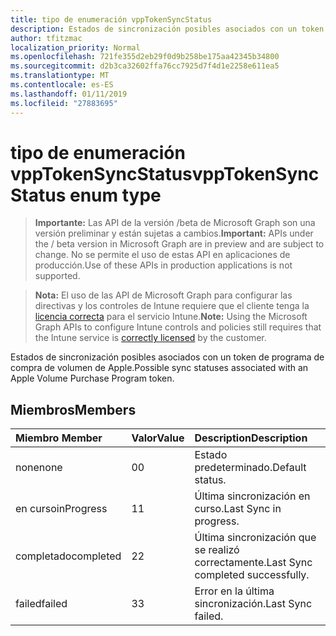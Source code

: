 ```yaml
---
title: tipo de enumeración vppTokenSyncStatus
description: Estados de sincronización posibles asociados con un token de programa de compra de volumen de Apple.
author: tfitzmac
localization_priority: Normal
ms.openlocfilehash: 721fe355d2eb29f0d9b258be175aa42345b34800
ms.sourcegitcommit: d2b3ca32602ffa76cc7925d7f4d1e2258e611ea5
ms.translationtype: MT
ms.contentlocale: es-ES
ms.lasthandoff: 01/11/2019
ms.locfileid: "27883695"
---
```

# <a name="vpptokensyncstatus-enum-type"></a><span data-ttu-id="c9be2-103">tipo de enumeración vppTokenSyncStatus</span><span class="sxs-lookup"><span data-stu-id="c9be2-103">vppTokenSyncStatus enum type</span></span>

> <span data-ttu-id="c9be2-104">**Importante:** Las API de la versión /beta de Microsoft Graph son una versión preliminar y están sujetas a cambios.</span><span class="sxs-lookup"><span data-stu-id="c9be2-104">**Important:** APIs under the / beta version in Microsoft Graph are in preview and are subject to change.</span></span> <span data-ttu-id="c9be2-105">No se permite el uso de estas API en aplicaciones de producción.</span><span class="sxs-lookup"><span data-stu-id="c9be2-105">Use of these APIs in production applications is not supported.</span></span>

> <span data-ttu-id="c9be2-106">**Nota:** El uso de las API de Microsoft Graph para configurar las directivas y los controles de Intune requiere que el cliente tenga la [licencia correcta](https://go.microsoft.com/fwlink/?linkid=839381) para el servicio Intune.</span><span class="sxs-lookup"><span data-stu-id="c9be2-106">**Note:** Using the Microsoft Graph APIs to configure Intune controls and policies still requires that the Intune service is [correctly licensed](https://go.microsoft.com/fwlink/?linkid=839381) by the customer.</span></span>

<span data-ttu-id="c9be2-107">Estados de sincronización posibles asociados con un token de programa de compra de volumen de Apple.</span><span class="sxs-lookup"><span data-stu-id="c9be2-107">Possible sync statuses associated with an Apple Volume Purchase Program token.</span></span>
## <a name="members"></a><span data-ttu-id="c9be2-108">Miembros</span><span class="sxs-lookup"><span data-stu-id="c9be2-108">Members</span></span>
|<span data-ttu-id="c9be2-109">Miembro	</span><span class="sxs-lookup"><span data-stu-id="c9be2-109">Member</span></span>|<span data-ttu-id="c9be2-110">Valor</span><span class="sxs-lookup"><span data-stu-id="c9be2-110">Value</span></span>|<span data-ttu-id="c9be2-111">Description</span><span class="sxs-lookup"><span data-stu-id="c9be2-111">Description</span></span>|
|:---|:---|:---|
|<span data-ttu-id="c9be2-112">none</span><span class="sxs-lookup"><span data-stu-id="c9be2-112">none</span></span>|<span data-ttu-id="c9be2-113">0</span><span class="sxs-lookup"><span data-stu-id="c9be2-113">0</span></span>|<span data-ttu-id="c9be2-114">Estado predeterminado.</span><span class="sxs-lookup"><span data-stu-id="c9be2-114">Default status.</span></span>|
|<span data-ttu-id="c9be2-115">en curso</span><span class="sxs-lookup"><span data-stu-id="c9be2-115">inProgress</span></span>|<span data-ttu-id="c9be2-116">1</span><span class="sxs-lookup"><span data-stu-id="c9be2-116">1</span></span>|<span data-ttu-id="c9be2-117">Última sincronización en curso.</span><span class="sxs-lookup"><span data-stu-id="c9be2-117">Last Sync in progress.</span></span>|
|<span data-ttu-id="c9be2-118">completado</span><span class="sxs-lookup"><span data-stu-id="c9be2-118">completed</span></span>|<span data-ttu-id="c9be2-119">2</span><span class="sxs-lookup"><span data-stu-id="c9be2-119">2</span></span>|<span data-ttu-id="c9be2-120">Última sincronización que se realizó correctamente.</span><span class="sxs-lookup"><span data-stu-id="c9be2-120">Last Sync completed successfully.</span></span>|
|<span data-ttu-id="c9be2-121">failed</span><span class="sxs-lookup"><span data-stu-id="c9be2-121">failed</span></span>|<span data-ttu-id="c9be2-122">3</span><span class="sxs-lookup"><span data-stu-id="c9be2-122">3</span></span>|<span data-ttu-id="c9be2-123">Error en la última sincronización.</span><span class="sxs-lookup"><span data-stu-id="c9be2-123">Last Sync failed.</span></span>|





